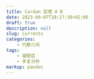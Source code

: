 ```yaml
---
title: Cardan 定理 A B
date: 2023-09-07T18:17:38+02:00
draft: true
description: null
slug: currents
categories:
    - 代数几何
tags:
    - 凝聚层
    - 多复分析
markup: pandoc
---
```


